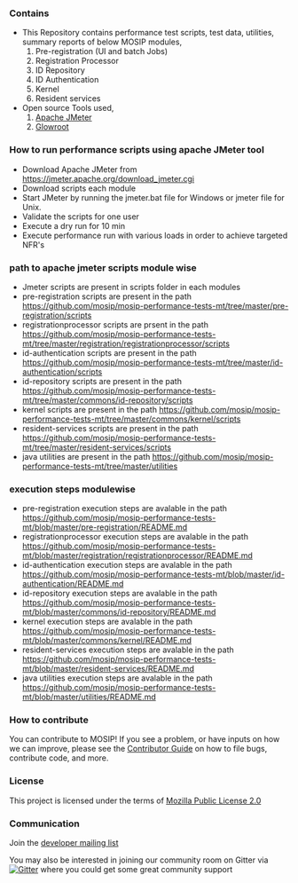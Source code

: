 ### Contains
* This Repository contains performance test scripts, test data, utilities, summary reports of below MOSIP modules, 
    1. Pre-registration (UI and batch Jobs)
    2. Registration Processor
    3. ID Repository
    4. ID Authentication
    5. Kernel
	5. Resident services
* Open source Tools used,
    1. [Apache JMeter](https://jmeter.apache.org/)
    2. [Glowroot](https://glowroot.org/)

### How to run performance scripts using apache JMeter tool
* Download Apache JMeter from https://jmeter.apache.org/download_jmeter.cgi
* Download scripts each module
* Start JMeter by running the jmeter.bat file for Windows or jmeter file for Unix. 
* Validate the scripts for one user
* Execute a dry run for 10 min
* Execute performance run with various loads in order to achieve targeted NFR's

### path to apache jmeter scripts module wise
* Jmeter scripts are present in scripts folder in each modules
* pre-registration scripts are present in the path https://github.com/mosip/mosip-performance-tests-mt/tree/master/pre-registration/scripts
* registrationprocessor scripts are prsent in the path https://github.com/mosip/mosip-performance-tests-mt/tree/master/registration/registrationprocessor/scripts
* id-authentication scripts are present in the path https://github.com/mosip/mosip-performance-tests-mt/tree/master/id-authentication/scripts
* id-repository scripts are present in the path https://github.com/mosip/mosip-performance-tests-mt/tree/master/commons/id-repository/scripts
* kernel scripts are present in the path https://github.com/mosip/mosip-performance-tests-mt/tree/master/commons/kernel/scripts
* resident-services scripts are present in the path https://github.com/mosip/mosip-performance-tests-mt/tree/master/resident-services/scripts
* java utilities are present in the path https://github.com/mosip/mosip-performance-tests-mt/tree/master/utilities

### execution steps modulewise
* pre-registration execution steps are avalable in the path https://github.com/mosip/mosip-performance-tests-mt/blob/master/pre-registration/README.md
* registrationprocessor execution steps are avalable in the path https://github.com/mosip/mosip-performance-tests-mt/blob/master/registration/registrationprocessor/README.md
* id-authentication execution steps are avalable in the path https://github.com/mosip/mosip-performance-tests-mt/blob/master/id-authentication/README.md
* id-repository execution steps are avalable in the path https://github.com/mosip/mosip-performance-tests-mt/blob/master/commons/id-repository/README.md
* kernel execution steps are avalable in the path https://github.com/mosip/mosip-performance-tests-mt/blob/master/commons/kernel/README.md
* resident-services execution steps are avalable in the path https://github.com/mosip/mosip-performance-tests-mt/blob/master/resident-services/README.md
* java utilities execution steps are avalable in the path https://github.com/mosip/mosip-performance-tests-mt/blob/master/utilities/README.md

### How to contribute
You can contribute to MOSIP! If you see a problem, or have inputs on how we can improve, please see the [Contributor Guide](https://github.com/mosip/mosip-docs/wiki/Contributor-Guide) on how to file bugs, contribute code, and more.

### License
This project is licensed under the terms of [Mozilla Public License 2.0](https://github.com/mosip/mosip-platform/blob/master/LICENSE)

### Communication
Join the [developer mailing list](https://groups.io/g/mosip-dev)

You may also be interested in joining our community room on Gitter via [![Gitter](https://badges.gitter.im/mosip-community/community.svg)](https://gitter.im/mosip-community/community?utm_source=badge&utm_medium=badge&utm_campaign=pr-badge)  where you could get some great community support
